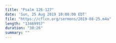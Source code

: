 ```yaml
---
title: "Psalm 126-127"
date: 'Sun, 25 Aug 2019 10:00:00 EDT'
file: "https://cflcn.org/sermons/2019-08-25.m4a"
length: "13469957"
duration: "30:26"
summary: ""
---
```

